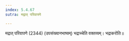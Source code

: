```yaml
---
index: 5.4.67
sutra: मद्रात् परिवापणे

---
```

 मद्रात् परिवापणे (2344) (उपसंख्यानभाष्यम्) भद्राच्चेति वक्तव्यम्। भद्राकरोति॥ 